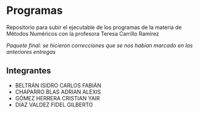 # Programas
Repositorio para subir el ejecutable de los programas de la materia de Métodos Numéricos con la profesora Teresa Carrillo Ramírez

*Paquete final: se hicieron correcciones que se nos habían marcado en las anteriores entregas*

## Integrantes
- BELTRÁN ISIDRO CARLOS FABIÁN 
- CHAPARRO BLAS ADRIAN ALEXIS
- GÓMEZ HERRERA CRISTIAN YAIR
- DÍAZ VALDEZ FIDEL GILBERTO

